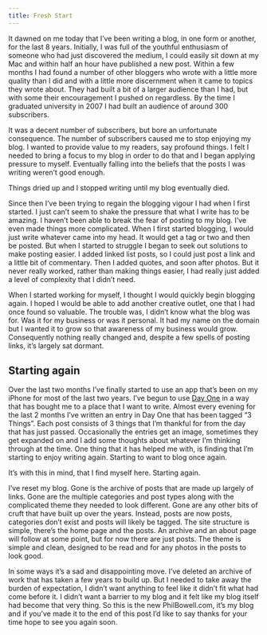 ```yaml
---
title: Fresh Start
---
```

It dawned on me today that I’ve been writing a blog, in one form or another, for the last 8 years. Initially, I was full of the youthful enthusiasm of someone who had just discovered the medium, I could easily sit down at my Mac and within half an hour have published a new post. Within a few months I had found a number of other bloggers who wrote with a little more quality than I did and with a little more discernment when it came to topics they wrote about. They had built a bit of a larger audience than I had, but with some their encouragement I pushed on regardless. By the time I graduated university in 2007 I had built an audience of around 300 subscribers.

It was a decent number of subscribers, but bore an unfortunate consequence. The number of subscribers caused me to stop enjoying my blog. I wanted to provide value to my readers, say profound things. I felt I needed to bring a focus to my blog in order to do that and I began applying pressure to myself. Eventually falling into the beliefs that the posts I was writing weren’t good enough.

Things dried up and I stopped writing until my blog eventually died.

Since then I’ve been trying to regain the blogging vigour I had when I first started. I just can’t seem to shake the pressure that what I write has to be amazing. I haven’t been able to break the fear of posting to my blog.
I’ve even made things more complicated. When I first started blogging, I would just write whatever came into my head. It would get a tag or two and then be posted. But when I started to struggle I began to seek out solutions to make posting easier. I added linked list posts, so I could just post a link and a little bit of commentary. Then I added quotes, and soon after photos. But it never really worked, rather than making things easier, I had really just added a level of complexity that I didn’t need.

When I started working for myself, I thought I would quickly begin blogging again. I hoped I would be able to add another creative outlet, one that I had once found so valuable. The trouble was, I didn’t know what the blog was for. Was it for my business or was it personal. It had my name on the domain but I wanted it to grow so that awareness of my business would grow. Consequently nothing really changed and, despite a few spells of posting links, it’s largely sat dormant.

## Starting again
Over the last two months I’ve finally started to use an app that’s been on my iPhone for most of the last two years. I’ve begun to use <a href="http://dayoneapp.com">Day One</a> in a way that has bought me to a place that I want to write. Almost every evening for the last 2 months I’ve written an entry in Day One that has been tagged “3 Things”. Each post consists of 3 things that I’m thankful for from the day that has just passed. Occasionally the entries get an image, sometimes they get expanded on and I add some thoughts about whatever I’m thinking through at the time. One thing that it has helped me with, is finding that I’m starting to enjoy writing again. Starting to want to blog once again.

It’s with this in mind, that I find myself here. Starting again.

I’ve reset my blog. Gone is the archive of posts that are made up largely of links. Gone are the multiple categories and post types along with the complicated theme they needed to look different. Gone are any other bits of cruft that have built up over the years. Instead, posts are now posts, categories don’t exist and posts will likely be tagged. The site structure is simple, there’s the home page and the posts. An archive and an about page will follow at some point, but for now there are just posts. The theme is simple and clean, designed to be read and for any photos in the posts to look good.

In some ways it’s a sad and disappointing move. I’ve deleted an archive of work that has taken a few years to build up. But I needed to take away the burden of expectation, I didn’t want anything to feel like it didn’t fit what had come before it. I didn’t want a barrier to my blog and it felt like my blog itself had become that very thing.
So this is the new PhilBowell.com, it’s my blog and if you’ve made it to the end of this post I’d like to say thanks for your time hope to see you again soon.
